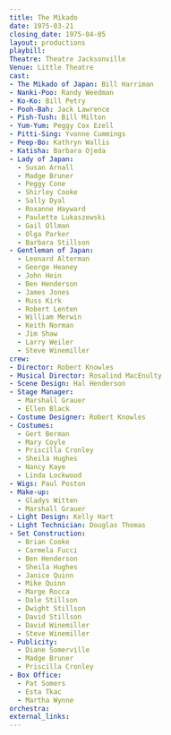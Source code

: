 ```yaml
---
title: The Mikado
date: 1975-03-21
closing_date: 1975-04-05
layout: productions
playbill:
Theatre: Theatre Jacksonville
Venue: Little Theatre
cast:
- The Mikado of Japan: Bill Harriman
- Nanki-Poo: Randy Weedman
- Ko-Ko: Bill Petry
- Pooh-Bah: Jack Lawrence
- Pish-Tush: Bill Milton
- Yum-Yum: Peggy Cox Ezell
- Pitti-Sing: Yvonne Cummings
- Peep-Bo: Kathryn Wallis
- Katisha: Barbara Ojeda
- Lady of Japan:
  - Susan Arnall
  - Madge Bruner
  - Peggy Cone
  - Shirley Cooke
  - Sally Dyal
  - Roxanne Hayward
  - Paulette Lukaszewski
  - Gail Ollman
  - Olga Parker
  - Barbara Stillson
- Gentleman of Japan:
  - Leonard Alterman
  - George Heaney
  - John Hein
  - Ben Henderson
  - James Jones
  - Russ Kirk
  - Robert Lenten
  - William Merwin
  - Keith Norman
  - Jim Shaw
  - Larry Weiler
  - Steve Winemiller
crew:
- Director: Robert Knowles
- Musical Director: Rosalind MacEnulty
- Scene Design: Hal Henderson
- Stage Manager:
  - Marshall Grauer
  - Ellen Black
- Costume Designer: Robert Knowles
- Costumes:
  - Gert Berman
  - Mary Coyle
  - Priscilla Cronley
  - Sheila Hughes
  - Nancy Kaye
  - Linda Lockwood
- Wigs: Paul Poston
- Make-up:
  - Gladys Witten
  - Marshall Grauer
- Light Design: Kelly Hart
- Light Technician: Douglas Thomas
- Set Construction:
  - Brian Cooke
  - Carmela Fucci
  - Ben Henderson
  - Sheila Hughes
  - Janice Quinn
  - Mike Quinn
  - Marge Rocca
  - Dale Stillson
  - Dwight Stillson
  - David Stillson
  - David Winemiller
  - Steve Winemiller
- Publicity:
  - Diane Somerville
  - Madge Bruner
  - Priscilla Cronley
- Box Office:
  - Pat Somers
  - Esta Tkac
  - Martha Wynne
orchestra:
external_links:
---
```


